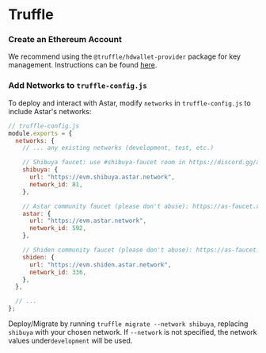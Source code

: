 # Truffle

### Create an Ethereum Account

We recommend using the `@truffle/hdwallet-provider` package for key management. Instructions can be found [here](https://github.com/trufflesuite/truffle/blob/develop/packages/hdwallet-provider/README.md).

### Add Networks to `truffle-config.js`

To deploy and interact with Astar, modify `networks` in `truffle-config.js` to include Astar's networks:

```js
// truffle-config.js
module.exports = {
  networks: {
    // ... any existing networks (development, test, etc.)

    // Shibuya faucet: use #shibuya-faucet room in https://discord.gg/astarnetwork
    shibuya: {
      url: "https://evm.shibuya.astar.network",
      network_id: 81,
    },

    // Astar community faucet (please don't abuse): https://as-faucet.xyz/en/astar#
    astar: {
      url: "https://evm.astar.network",
      network_id: 592,
    },

    // Shiden community faucet (please don't abuse): https://as-faucet.xyz/en/shiden#
    shiden: {
      url: "https://evm.shiden.astar.network",
      network_id: 336,
    },
  },

  // ...
};
```

Deploy/Migrate by running `truffle migrate --network shibuya`, replacing `shibuya` with your chosen network. If `--network` is not specified, the network values under`development` will be used.